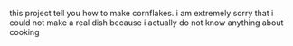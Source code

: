 this project tell you how to make cornflakes.
i am extremely sorry that i could not make a real dish because i actually do not  know anything about cooking